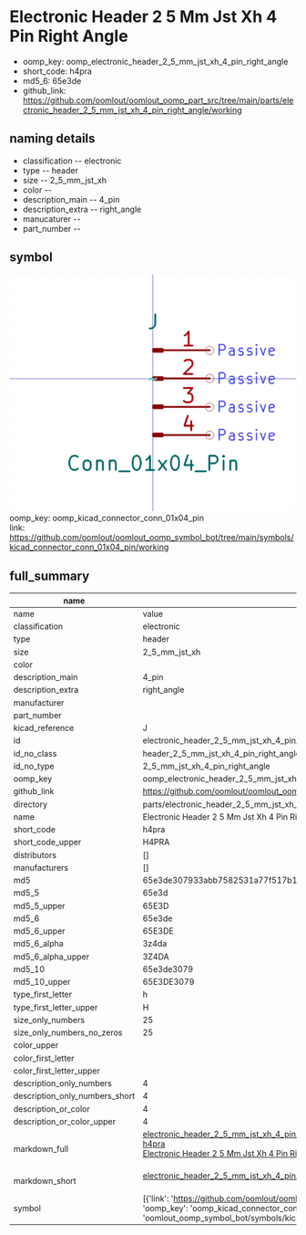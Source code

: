 # Electronic Header 2 5 Mm Jst Xh 4 Pin Right Angle

  
* oomp_key: oomp_electronic_header_2_5_mm_jst_xh_4_pin_right_angle 
* short_code: h4pra
* md5_6: 65e3de  
* github_link: https://github.com/oomlout/oomlout_oomp_part_src/tree/main/parts/electronic_header_2_5_mm_jst_xh_4_pin_right_angle/working  
## naming details
* classification -- electronic
* type -- header
* size -- 2_5_mm_jst_xh
* color -- 
* description_main -- 4_pin
* description_extra -- right_angle
* manucaturer -- 
* part_number -- 



## symbol

![](symbol/0/working/working_600.png)  
oomp_key: oomp_kicad_connector_conn_01x04_pin  
link: https://github.com/oomlout/oomlout_oomp_symbol_bot/tree/main/symbols/kicad_connector_conn_01x04_pin/working  


## full_summary
| name | value | 
| --- | --- | 
| name | value | 
| classification | electronic | 
| type | header | 
| size | 2_5_mm_jst_xh | 
| color |  | 
| description_main | 4_pin | 
| description_extra | right_angle | 
| manufacturer |  | 
| part_number |  | 
| kicad_reference | J | 
| id | electronic_header_2_5_mm_jst_xh_4_pin_right_angle | 
| id_no_class | header_2_5_mm_jst_xh_4_pin_right_angle | 
| id_no_type | 2_5_mm_jst_xh_4_pin_right_angle | 
| oomp_key | oomp_electronic_header_2_5_mm_jst_xh_4_pin_right_angle | 
| github_link | https://github.com/oomlout/oomlout_oomp_part_src/tree/main/parts/electronic_header_2_5_mm_jst_xh_4_pin_right_angle/working | 
| directory | parts/electronic_header_2_5_mm_jst_xh_4_pin_right_angle | 
| name | Electronic Header 2 5 Mm Jst Xh 4 Pin Right Angle | 
| short_code | h4pra | 
| short_code_upper | H4PRA | 
| distributors | [] | 
| manufacturers | [] | 
| md5 | 65e3de307933abb7582531a77f517b19 | 
| md5_5 | 65e3d | 
| md5_5_upper | 65E3D | 
| md5_6 | 65e3de | 
| md5_6_upper | 65E3DE | 
| md5_6_alpha | 3z4da | 
| md5_6_alpha_upper | 3Z4DA | 
| md5_10 | 65e3de3079 | 
| md5_10_upper | 65E3DE3079 | 
| type_first_letter | h | 
| type_first_letter_upper | H | 
| size_only_numbers | 25 | 
| size_only_numbers_no_zeros | 25 | 
| color_upper |  | 
| color_first_letter |  | 
| color_first_letter_upper |  | 
| description_only_numbers | 4 | 
| description_only_numbers_short | 4 | 
| description_or_color | 4 | 
| description_or_color_upper | 4 | 
| markdown_full | [electronic_header_2_5_mm_jst_xh_4_pin_right_angle](https://github.com/oomlout/oomlout_oomp_part_src/tree/main/parts/electronic_header_2_5_mm_jst_xh_4_pin_right_angle/working)<br>[h4pra](https://github.com/oomlout/oomlout_oomp_part_src/tree/main/parts/electronic_header_2_5_mm_jst_xh_4_pin_right_angle/working)<br>[Electronic Header 2 5 Mm Jst Xh 4 Pin Right Angle](https://github.com/oomlout/oomlout_oomp_part_src/tree/main/parts/electronic_header_2_5_mm_jst_xh_4_pin_right_angle/working)<br><br> | 
| markdown_short | [electronic_header_2_5_mm_jst_xh_4_pin_right_angle](https://github.com/oomlout/oomlout_oomp_part_src/tree/main/parts/electronic_header_2_5_mm_jst_xh_4_pin_right_angle/working)<br><br> | 
| symbol | [{'link': 'https://github.com/oomlout/oomlout_oomp_symbol_bot/tree/main/symbols/kicad_connector_conn_01x04_pin', 'oomp_key': 'oomp_kicad_connector_conn_01x04_pin', 'directory': 'oomlout_oomp_symbol_bot/symbols/kicad_connector_conn_01x04_pin//working/working.kicad_sym'}] | 
